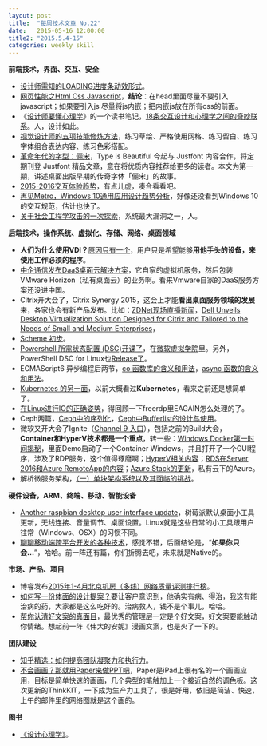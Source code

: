 ```yaml
---
layout: post
title:  "每周技术文章 No.22"
date:   2015-05-16 12:00:00
title2: "2015.5.4-15"
categories: weekly skill
---
```

**前端技术，界面、交互、安全**

* [设计师需知的LOADING进度条动效形式](http://www.uisdc.com/common-loading-animation-design)。
* [网页性能之Html Css Javascript](http://www.alloyteam.com/2015/05/wang-ye-xing-neng-zhi-html-css-javascript/)，**结论**：在head里面尽量不要引入javascript；如果要引入js 尽量将js内嵌；把内嵌js放在所有css的前面。
* 《[设计师要懂心理学](http://book.douban.com/subject/23708491/)》的一个读书笔记，[18条交互设计和心理学之间的奇妙联系](http://www.woshipm.com/ucd/153105.html)。人，设计如此。
* [视觉设计师的五项技能修炼方法](http://www.uisdc.com/5-visual-design-in-practice)，练习草绘、严格使用网格、练习留白、练习字体组合表达内容、练习色彩搭配。
* [革命年代的字型：俪宋](http://www.typeisbeautiful.com/2015/05/9298/)，Type is Beautiful 今起与 Justfont 内容合作，将定期刊登 Justfont 精品文章，意在将优质内容推荐给更多的读者。本文为第一期，讲述桌面出版早期的传奇字体「俪宋」的故事。
* [2015-2016交互体验趋势](http://mux.baidu.com/?p=8242)，有点儿虚，凑合看看吧。
* [再见Metro，Windows 10通用应用设计趋势分析](http://isux.tencent.com/windows-10-design-trend.html)，好像还没看到Windows 10的交互规范，估计也快了。
* [关于社会工程学攻击的一次探索](http://security.zdnet.com.cn/security_zone/2015/0507/3052095.shtml)，系统最大漏洞之一，人。

**后端技术，操作系统、虚拟化、存储、网络、桌面领域**

* **人们为什么使用VDI？**[原因只有一个](http://www.brianmadden.com/blogs/brianmadden/archive/2015/05/06/why-do-people-use-vdi-one-reason.aspx)，用户只是希望能够**用他手头的设备，来使用工作必须的程序**。
* [中企通信发布DaaS桌面云解决方案](http://cio.zdnet.com.cn/cio/2015/0514/3052647.shtml)，它自家的虚拟机服务，然后包装VMware Horizon（私有桌面云）的业务啊。看来Vmware自家的DaaS服务方案还没进中国。
* Citrix开大会了，Citrix Synergy 2015，这会上才能**看出桌面服务领域的发展**来，各家也会有新产品发布。比如：[ZDNet现场直播新闻](http://server.zdnet.com.cn/server/2015/0507/3052138.shtml)，[Dell Unveils Desktop Virtualization Solution Designed for Citrix and Tailored to the Needs of Small and Medium Enterprises](http://vmblog.com/archive/2015/05/12/dell-unveils-desktop-virtualization-solution-designed-for-citrix-and-tailored-to-the-needs-of-small-and-medium-enterprises.aspx#.VVWsNfmqqE0)，
* [Scheme 初步](http://onevcat.com/2015/05/scheme/)。
* [Powershell 所需状态配置 (DSC)开课了](http://www.pstips.net/powershell-dsc-open-lesson.html)，在[微软虚拟学院](http://www.pstips.net/goto/http://www.microsoftvirtualacademy.com/training-courses/getting-started-with-powershell-desired-state-configuration-dsc-cn)里。另外，PowerShell DSC for Linux也[Release了](http://blogs.msdn.com/b/powershell/archive/2015/05/06/powershell-dsc-for-linux-is-now-available.aspx)。
* ECMAScript6 异步编程后两节，[co 函数库的含义和用法](http://www.ruanyifeng.com/blog/2015/05/co.html)，[async 函数的含义和用法](http://www.ruanyifeng.com/blog/2015/05/async.html)。
* [Kubernetes 的另一面](http://www.wzxue.com/kubernetes/)，以前大概看过**Kubernetes**，看来之前还是想简单了。
* [在Linux进行IO的正确姿势](http://www.ideawu.net/blog/archives/880.html)，得回顾一下freerdp里EAGAIN怎么处理的了。
* Ceph两篇，[Ceph中的序列化](https://www.ustack.com/blog/cephxuliehua/)，[Ceph中Bufferlist的设计与使用](https://www.ustack.com/blog/bufferlist/)。
* 微软又开大会了Ignite（[Channel 9 入口](http://channel9.msdn.com/Events/Ignite/2015)），包括之前的Build大会，**Container和HyperV技术都是一个重点**，转一些：[Windows Docker第一时间揭秘](http://markwin.blog.51cto.com/148406/1649973)，里面Demo启动了一个Container Windows，并且打开了一个GUI程序，涉及了RDP服务，这个值得琢磨啊；[HyperV相关内容](http://blogs.technet.com/b/virtualization/archive/2015/05/13/hyper-v-content-at-ignite.aspx)；[RDS在Server 2016和Azure RemoteApp的内容](http://blogs.msdn.com/b/rds/archive/2015/05/08/remote-desktop-services-and-azure-remoteapp-at-ignite.aspx)；[Azure Stack的更新](http://www.hyper-v.nu/archives/mscholman/2015/05/azure-stack-whats-new-and-whats-changed)，私有云下的Azure。
* 解析微服务架构，[（一）单块架构系统以及其面临的挑战](http://www.infoq.com/cn/articles/analysis-the-architecture-of-microservice-part-01)。

**硬件设备，ARM、终端、移动、智能设备**

* [Another raspbian desktop user interface update](https://www.raspberrypi.org/another-raspbian-desktop-user-interface-update/)，树莓派默认桌面小工具更新，无线连接、音量调节、桌面设置。Linux就是这些日常的小工具跟用户往常（Windows、OSX）的习惯不同。
* [聊聊移动端跨平台开发的各种技术](http://fex.baidu.com/blog/2015/05/cross-mobile/)，感觉不错，后面结论是，“**如果你只会...**”，哈哈。前一阵还有篇，你们折腾去吧，未来就是Native的。


**市场、产品、项目**

* 博睿发布[2015年1-4月北京机房（多线）网络质量评测排行榜](http://net.zdnet.com.cn/network_security_zone/2015/0508/3052195.shtml)。
* [如何写一份体面的设计提案？](http://www.uisdc.com/write-proper-design-proposal)要让客户意识到，他确实有病、得治，我这有能治病的药，大家都是这么吃好的。治病救人，钱不是个事儿，哈哈。
* [帮你认清好文案的真面目](http://www.uisdc.com/truth-of-the-great-copy)，最优秀的管理层一定是个好文案，好文案要能触动你情绪。想起前一阵《伟大的安妮》漫画文案，也是火了一下的。


**团队建设**

* [知乎精选：如何提高团队凝聚力和执行力](http://www.woshipm.com/discuss/152905.html)。
* [不会画画？那就用Paper来做PPT吧](http://www.pingwest.com/paper-think-kit/)，Paper是iPad上很有名的一个画画应用，目标是简单快速的画画，几个典型的笔触加上一个接近自然的调色板。这次更新的ThinkKIT，一下成为生产力工具了，很是好用，依旧是简洁、快速，上午的邮件里的网络图就是这个画的。


**图书**

* [《设计心理学》](http://www.duokan.com/book/66906)。


